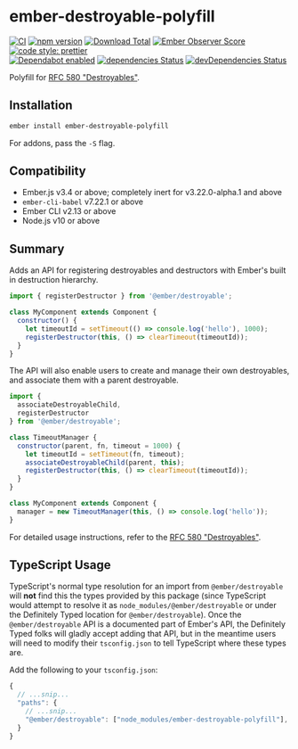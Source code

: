 # ember-destroyable-polyfill

[![CI](https://github.com/ember-polyfills/ember-destroyable-polyfill/workflows/CI/badge.svg)](https://github.com/ember-polyfills/ember-destroyable-polyfill/actions)
[![npm version](https://badge.fury.io/js/ember-destroyable-polyfill.svg)](http://badge.fury.io/js/ember-destroyable-polyfill)
[![Download Total](https://img.shields.io/npm/dt/ember-destroyable-polyfill.svg)](http://badge.fury.io/js/ember-destroyable-polyfill)
[![Ember Observer Score](https://emberobserver.com/badges/ember-destroyable-polyfill.svg)](https://emberobserver.com/addons/ember-destroyable-polyfill)
[![code style: prettier](https://img.shields.io/badge/code_style-prettier-ff69b4.svg)](https://github.com/prettier/prettier)  
[![Dependabot enabled](https://img.shields.io/badge/dependabot-enabled-blue.svg?logo=dependabot)](https://dependabot.com/)
[![dependencies Status](https://david-dm.org/ember-polyfills/ember-destroyable-polyfill/status.svg)](https://david-dm.org/ember-polyfills/ember-destroyable-polyfill)
[![devDependencies Status](https://david-dm.org/ember-polyfills/ember-destroyable-polyfill/dev-status.svg)](https://david-dm.org/ember-polyfills/ember-destroyable-polyfill?type=dev)

Polyfill for [RFC 580 "Destroyables"][rfc-580].

[rfc-580]: https://github.com/emberjs/rfcs/pull/580

## Installation

```bash
ember install ember-destroyable-polyfill
```

For addons, pass the `-S` flag.

## Compatibility

* Ember.js v3.4 or above; completely inert for v3.22.0-alpha.1 and above
* `ember-cli-babel` v7.22.1 or above
* Ember CLI v2.13 or above
* Node.js v10 or above

## Summary

Adds an API for registering destroyables and destructors with Ember's built in
destruction hierarchy.

```js
import { registerDestructor } from '@ember/destroyable';

class MyComponent extends Component {
  constructor() {
    let timeoutId = setTimeout(() => console.log('hello'), 1000);
    registerDestructor(this, () => clearTimeout(timeoutId));
  }
}
```

The API will also enable users to create and manage their own destroyables, and
associate them with a parent destroyable.

```js
import {
  associateDestroyableChild,
  registerDestructor
} from '@ember/destroyable';

class TimeoutManager {
  constructor(parent, fn, timeout = 1000) {
    let timeoutId = setTimeout(fn, timeout);
    associateDestroyableChild(parent, this);
    registerDestructor(this, () => clearTimeout(timeoutId));
  }
}

class MyComponent extends Component {
  manager = new TimeoutManager(this, () => console.log('hello'));
}
```

For detailed usage instructions, refer to the
[RFC 580 "Destroyables"][rfc-580].

## TypeScript Usage

TypeScript's normal type resolution for an import from `@ember/destroyable`
will **not** find this the types provided by this package (since TypeScript
would attempt to resolve it as `node_modules/@ember/destroyable` or under
the Definitely Typed location for `@ember/destroyable`). Once the
`@ember/destroyable` API is a documented part of Ember's API, the
Definitely Typed folks will gladly accept adding that API, but in the
meantime users will need to modify their `tsconfig.json` to tell TypeScript
where these types are.

Add the following to your `tsconfig.json`:

```js
{
  // ...snip...
  "paths": {
    // ...snip...
    "@ember/destroyable": ["node_modules/ember-destroyable-polyfill"],
  }
}
```

